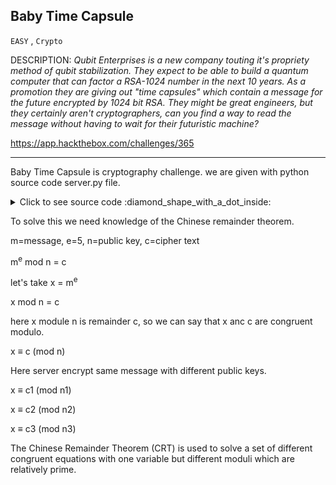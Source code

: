 ## Baby Time Capsule

`EASY` , `Crypto`

DESCRIPTION: _Qubit Enterprises is a new company touting it's propriety method of qubit stabilization._
_They expect to be able to build a quantum computer that can factor a RSA-1024 number in the next 10 years._
_As a promotion they are giving out "time capsules" which contain a message for the future encrypted by 1024 bit RSA._ 
_They might be great engineers, but they certainly aren't cryptographers, can you find a way to read the_ 
_message without having to wait for their futuristic machine?_

https://app.hackthebox.com/challenges/365

--------

Baby Time Capsule is cryptography challenge. we are given with python source code server.py file.

<details><summary markdown="span">Click to see source code :diamond_shape_with_a_dot_inside: </summary>
  

```python
from Crypto.Util.number import bytes_to_long, getPrime
import socketserver
import json

FLAG = b'HTB{--REDACTED--}'


class TimeCapsule():

    def __init__(self, msg):
        self.msg = msg
        self.bit_size = 1024
        self.e = 5

    def _get_new_pubkey(self):
        while True:
            p = getPrime(self.bit_size // 2)
            q = getPrime(self.bit_size // 2)
            n = p * q
            phi = (p - 1) * (q - 1)
            try:
                pow(self.e, -1, phi)
                break
            except ValueError:
                pass

        return n, self.e

    def get_new_time_capsule(self):
        n, e = self._get_new_pubkey()
        m = bytes_to_long(self.msg)
        m = pow(m, e, n)

        return {"time_capsule": f"{m:X}", "pubkey": [f"{n:X}", f"{e:X}"]}


def challenge(req):
    time_capsule = TimeCapsule(FLAG)
    while True:
        try:
            req.sendall(
                b'Welcome to Qubit Enterprises. Would you like your own time capsule? (Y/n) '
            )
            msg = req.recv(4096).decode().strip().upper()
            if msg == 'Y' or msg == 'YES':
                capsule = time_capsule.get_new_time_capsule()
                req.sendall(json.dumps(capsule).encode() + b'\n')
            elif msg == 'N' or msg == "NO":
                req.sendall(b'Thank you, take care\n')
                break
            else:
                req.sendall(b'I\'m sorry I don\'t understand\n')
        except:
            # Socket closed, bail
            return


class MyTCPRequestHandler(socketserver.BaseRequestHandler):

    def handle(self):
        req = self.request
        challenge(req)


class ThreadingTCPServer(socketserver.ThreadingMixIn, socketserver.TCPServer):
    pass


def main():
    socketserver.TCPServer.allow_reuse_address = True
    server = ThreadingTCPServer(("0.0.0.0", 1337), MyTCPRequestHandler)
    server.serve_forever()


if __name__ == '__main__':
    main()

```

</details>
  

To solve this we need knowledge of the Chinese remainder theorem.

m=message, e=5, n=public key, c=cipher text

m<sup>e</sup> mod n = c

let's take x = m<sup>e</sup>

x mod n = c

here x module n is remainder c, so we can say that x anc c are congruent modulo.

x ≡ c (mod n)

Here server encrypt same message with different public keys.

x ≡ c1 (mod n1)

x ≡ c2 (mod n2)

x ≡ c3 (mod n3)

The Chinese Remainder Theorem (CRT) is used to solve a set of different 
congruent equations with one variable but different moduli which are relatively
prime.

